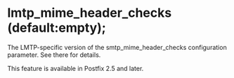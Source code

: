 # lmtp_mime_header_checks (default:empty); 

 The LMTP-specific version of the smtp_mime_header_checks
configuration parameter. See there for details. 

 This feature is available in Postfix 2.5 and later. 



